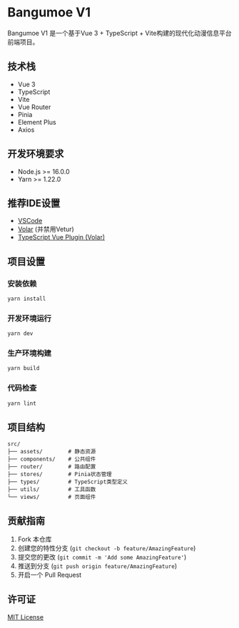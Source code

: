 # Bangumoe V1

Bangumoe V1 是一个基于Vue 3 + TypeScript + Vite构建的现代化动漫信息平台前端项目。

## 技术栈

- Vue 3
- TypeScript
- Vite
- Vue Router
- Pinia
- Element Plus
- Axios

## 开发环境要求

- Node.js >= 16.0.0
- Yarn >= 1.22.0

## 推荐IDE设置

- [VSCode](https://code.visualstudio.com/)
- [Volar](https://marketplace.visualstudio.com/items?itemName=Vue.volar) (并禁用Vetur)
- [TypeScript Vue Plugin (Volar)](https://marketplace.visualstudio.com/items?itemName=Vue.vscode-typescript-vue-plugin)

## 项目设置

### 安装依赖

```sh
yarn install
```

### 开发环境运行

```sh
yarn dev
```

### 生产环境构建

```sh
yarn build
```

### 代码检查

```sh
yarn lint
```

## 项目结构

```
src/
├── assets/        # 静态资源
├── components/    # 公共组件
├── router/        # 路由配置
├── stores/        # Pinia状态管理
├── types/         # TypeScript类型定义
├── utils/         # 工具函数
└── views/         # 页面组件
```

## 贡献指南

1. Fork 本仓库
2. 创建您的特性分支 (`git checkout -b feature/AmazingFeature`)
3. 提交您的更改 (`git commit -m 'Add some AmazingFeature'`)
4. 推送到分支 (`git push origin feature/AmazingFeature`)
5. 开启一个 Pull Request

## 许可证

[MIT License](LICENSE)
